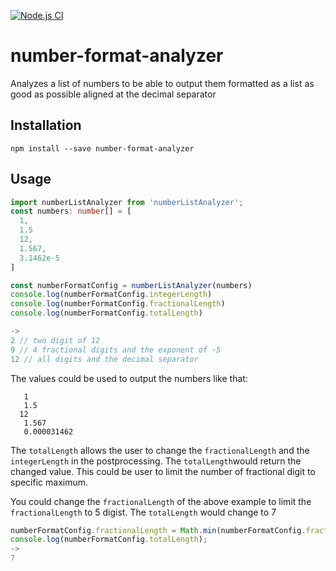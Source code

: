 [![Node.js CI](https://github.com/principat/number-format-analyzer/actions/workflows/node.js.yml/badge.svg)](https://github.com/principat/number-format-analyzer/actions/workflows/node.js.yml)

# number-format-analyzer
Analyzes a list of numbers to be able to output them formatted as a list as good as possible aligned at
the decimal separator

## Installation
```
npm install --save number-format-analyzer
```

## Usage

```TypeScript
import numberListAnalyzer from 'numberListAnalyzer';
const numbers: number[] = [
  1,
  1.5
  12,
  1.567,
  3.1462e-5
]

const numberFormatConfig = numberListAnalyzer(numbers)
console.log(numberFormatConfig.integerLength)
console.log(numberFormatConfig.fractionalLength)
console.log(numberFormatConfig.totalLength)

->
2 // two digit of 12
9 // 4 fractional digits and the exponent of -5
12 // all digits and the decimal separator
```
The values could be used to output the numbers like that: 
```Text
   1
   1.5
  12
   1.567
   0.000031462

```

The `totalLength` allows the user to change the `fractionalLength` and the `integerLength` in the
postprocessing. The `totalLength`would return the 
changed value. This could be user to limit the number of fractional digit to specific maximum.

You could change the `fractionalLength` of the above 
example to limit the `fractionalLength` to 5 digist.
The `totalLength` would change to 7

```TypeScript
numberFormatConfig.fractionalLength = Math.min(numberFormatConfig.fractionalLength, 5);
console.log(numberFormatConfig.totalLength);
->
7
```
